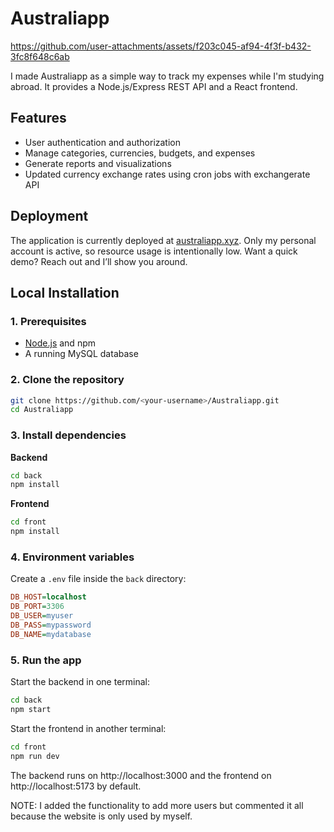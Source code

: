 # Australiapp



https://github.com/user-attachments/assets/f203c045-af94-4f3f-b432-3fc8f648c6ab



I made Australiapp as a simple way to track my expenses while I'm studying abroad.
It provides a Node.js/Express REST API and a React frontend.

## Features
- User authentication and authorization
- Manage categories, currencies, budgets, and expenses
- Generate reports and visualizations
- Updated currency exchange rates using cron jobs with exchangerate API

## Deployment

The application is currently deployed at [australiapp.xyz](https://australiapp.xyz). Only my personal account is active, so resource usage is intentionally low. Want a quick demo? Reach out and I’ll show you around.

## Local Installation

### 1. Prerequisites
- [Node.js](https://nodejs.org/) and npm
- A running MySQL database

### 2. Clone the repository
```bash
git clone https://github.com/<your-username>/Australiapp.git
cd Australiapp
```

### 3. Install dependencies
**Backend**
```bash
cd back
npm install
```

**Frontend**
```bash
cd front
npm install
```

### 4. Environment variables
Create a `.env` file inside the `back` directory:
```ini
DB_HOST=localhost
DB_PORT=3306
DB_USER=myuser
DB_PASS=mypassword
DB_NAME=mydatabase
```

### 5. Run the app
Start the backend in one terminal:
```bash
cd back
npm start
```

Start the frontend in another terminal:
```bash
cd front
npm run dev
```

The backend runs on http://localhost:3000 and the frontend on http://localhost:5173 by default.


NOTE: I added the functionality to add more users but commented it all because the website is only used by myself.
